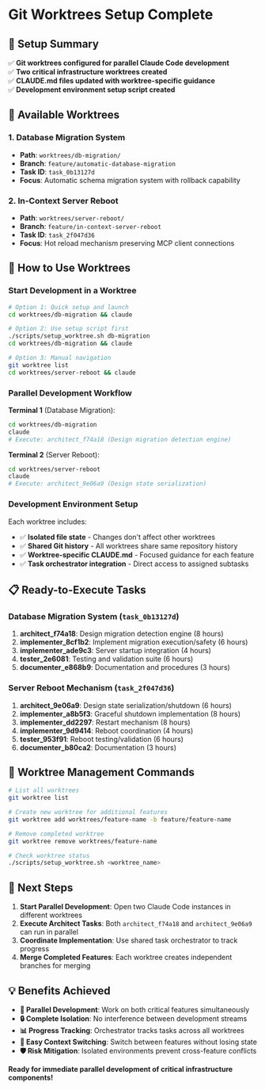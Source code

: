 # Git Worktrees Setup Complete

## 🎯 **Setup Summary**

✅ **Git worktrees configured for parallel Claude Code development**  
✅ **Two critical infrastructure worktrees created**  
✅ **CLAUDE.md files updated with worktree-specific guidance**  
✅ **Development environment setup script created**

## 📁 **Available Worktrees**

### 1. Database Migration System
- **Path**: `worktrees/db-migration/`
- **Branch**: `feature/automatic-database-migration`
- **Task ID**: `task_0b13127d`
- **Focus**: Automatic schema migration system with rollback capability

### 2. In-Context Server Reboot  
- **Path**: `worktrees/server-reboot/`
- **Branch**: `feature/in-context-server-reboot`
- **Task ID**: `task_2f047d36`
- **Focus**: Hot reload mechanism preserving MCP client connections

## 🚀 **How to Use Worktrees**

### **Start Development in a Worktree**

```bash
# Option 1: Quick setup and launch
cd worktrees/db-migration && claude

# Option 2: Use setup script first
./scripts/setup_worktree.sh db-migration
cd worktrees/db-migration && claude

# Option 3: Manual navigation
git worktree list
cd worktrees/server-reboot && claude
```

### **Parallel Development Workflow**

**Terminal 1** (Database Migration):
```bash
cd worktrees/db-migration
claude
# Execute: architect_f74a18 (Design migration detection engine)
```

**Terminal 2** (Server Reboot):
```bash
cd worktrees/server-reboot  
claude
# Execute: architect_9e06a9 (Design state serialization)
```

### **Development Environment Setup**

Each worktree includes:
- ✅ **Isolated file state** - Changes don't affect other worktrees
- ✅ **Shared Git history** - All worktrees share same repository history
- ✅ **Worktree-specific CLAUDE.md** - Focused guidance for each feature
- ✅ **Task orchestrator integration** - Direct access to assigned subtasks

## 📋 **Ready-to-Execute Tasks**

### **Database Migration System** (`task_0b13127d`)
1. **architect_f74a18**: Design migration detection engine (8 hours)
2. **implementer_8cf1b2**: Implement migration execution/safety (6 hours)
3. **implementer_ade9c3**: Server startup integration (4 hours)  
4. **tester_2e6081**: Testing and validation suite (6 hours)
5. **documenter_e868b9**: Documentation and procedures (3 hours)

### **Server Reboot Mechanism** (`task_2f047d36`)
1. **architect_9e06a9**: Design state serialization/shutdown (6 hours)
2. **implementer_a8b5f3**: Graceful shutdown implementation (8 hours)
3. **implementer_dd2297**: Restart mechanism (8 hours)
4. **implementer_9d9414**: Reboot coordination (4 hours)
5. **tester_953f91**: Reboot testing/validation (6 hours)
6. **documenter_b80ca2**: Documentation (3 hours)

## 🔧 **Worktree Management Commands**

```bash
# List all worktrees
git worktree list

# Create new worktree for additional features
git worktree add worktrees/feature-name -b feature/feature-name

# Remove completed worktree
git worktree remove worktrees/feature-name

# Check worktree status
./scripts/setup_worktree.sh <worktree_name>
```

## 🎯 **Next Steps**

1. **Start Parallel Development**: Open two Claude Code instances in different worktrees
2. **Execute Architect Tasks**: Both `architect_f74a18` and `architect_9e06a9` can run in parallel
3. **Coordinate Implementation**: Use shared task orchestrator to track progress
4. **Merge Completed Features**: Each worktree creates independent branches for merging

## 💡 **Benefits Achieved**

- **🚀 Parallel Development**: Work on both critical features simultaneously
- **🔒 Complete Isolation**: No interference between development streams  
- **📊 Progress Tracking**: Orchestrator tracks tasks across all worktrees
- **🔄 Easy Context Switching**: Switch between features without losing state
- **🛡️ Risk Mitigation**: Isolated environments prevent cross-feature conflicts

**Ready for immediate parallel development of critical infrastructure components!**